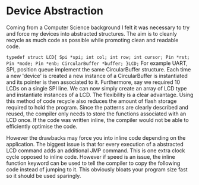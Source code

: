 Device Abstraction
==================

Coming from a Computer Science background I felt it was necessary to try and force my devices into abstracted structures. The aim is to cleanly recycle as much code as possible while promoting clean and readable code.

``
typedef struct LCD{
	Spi *spi;
	int col;
	int row;
	int cursor;
	Pin *rst;
	Pin *mode;
	Pin *enb;
	CircularBuffer *buffer;
}LCD;
``
For example UART, SPI, position queue implement the same CircularBuffer structure. Each time a new 'device' is created a new instance of a CircularBuffer is instantiated and its pointer is then associated to it. Furthermore, say we required 10 LCDs on a single SPI line. We can now simply create an array of LCD type and instantiate instances of a LCD. The flexibility is a clear advantage. Using this method of code recycle also reduces the amount of flash storage required to hold the program. Since the patterns are clearly described and reused, the compiler only needs to store the functions associated with an LCD once. If the code was written inline, the compiler would not be able to efficiently optimise the code.

However the drawbacks may force you into inline code depending on the application. The biggest issue is that for every execution of a abstracted LCD command adds an additional JMP command. This is one extra clock cycle opposed to inline code. However if speed is an issue, the inline function keyword can be used to tell the compiler to copy the following code instead of jumping to it. This obviously bloats your program size fast so it should be used sparingly.
